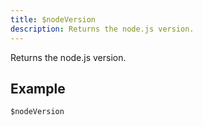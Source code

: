 ```yaml
---
title: $nodeVersion
description: Returns the node.js version.
---
```


Returns the node.js version.
## Example
```
$nodeVersion
```